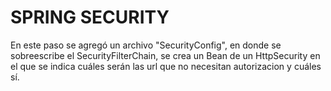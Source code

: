 # SPRING SECURITY

En este paso se agregó un archivo "SecurityConfig", en donde se sobreescribe el SecurityFilterChain, se crea un Bean de un HttpSecurity en el que se indica cuáles serán las url que no necesitan autorizacion y cuáles sí.
